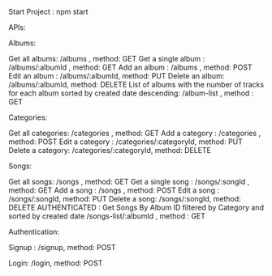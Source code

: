 Start Project : npm start

APIs:

Albums:

Get all albums: /albums , method: GET 
Get a single album : /albums/:albumId , method: GET 
Add an album : /albums , method: POST
Edit an album : /albums/:albumId, method: PUT
Delete an album: /albums/:albumId, method: DELETE
List of albums with the number of tracks for each album sorted by created date descending: /album-list , method : GET

Categories:

Get all categories: /categories , method: GET 
Add a category : /categories , method: POST
Edit a category : /categories/:categoryId, method: PUT
Delete a category: /categories/:categoryId, method: DELETE

Songs:

Get all songs: /songs , method: GET 
Get a single song : /songs/:songId , method: GET 
Add a song : /songs , method: POST
Edit a song : /songs/:songId, method: PUT
Delete a song: /songs/:songId, method: DELETE
AUTHENTICATED : Get Songs By Album ID filtered by Category and sorted by created date /songs-list/:albumId , method : GET


Authentication: 

Signup : /signup, method: POST

Login: /login, method: POST
